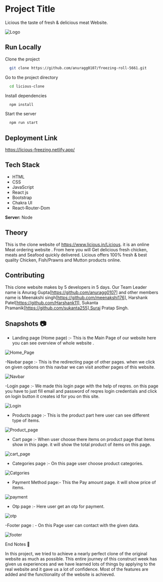 # Project Title

Licious the taste of fresh & delicious meat Website.

![Logo](http://4.bp.blogspot.com/-Kop96wBUP5k/Vhzb6xOpYWI/AAAAAAAANOM/mrKgNwi81ic/s1600/LICIOUS%2BLOGO.jpg)

## Run Locally

Clone the project

```bash
  git clone https://github.com/anuragg0107/freezing-roll-5661.git
```

Go to the project directory

```bash
  cd licious-clone
```

Install dependencies

```bash
  npm install
```

Start the server

```bash
  npm run start
```

## Deployment Link

https://licious-freezing.netlify.app/

## Tech Stack

* HTML
* CSS
* JavaScript
* React js
* Bootstrap
* Chakra UI
* React-Router-Dom

**Server:** Node

## Theory

 This is the clone website of https://www.licious.in/Licious. it is an online Meat ordering website . From here you will Get delicious fresh chicken, meats and Seafood quickly delivered. Licious offers 100% fresh & best quality Chicken, Fish/Prawns and Mutton products online.

## Contributing

This clone website makes by 5 developers in 5 days. Our Team Leader name is Anurag Gupta[https://github.com/anuragg0107] and other members name is Meenakshi singh[https://github.com/meenakshi176], Harshank Patel[https://github.com/Harshank11], Sukanta Pramanik[https://github.com/sukanta255],Suraj Pratap Singh.

## Snapshots 📷

- Landing page (Home page) :- This is the Main Page of our website here you can see overview of whole website . 


![Home_Page](https://user-images.githubusercontent.com/105916064/208317810-ef4d72da-4210-43cb-854f-f867e7aad2ec.png)



-Navbar page :- This is the redirecting page of other pages. when we click on given options on this navbar we can visit another pages of this website.


![Navbar](https://user-images.githubusercontent.com/105916064/208318490-5c7b3181-325d-43d7-8359-d3fc54f6f237.png)




-Login page :- We made this login page with the help of reqres. on this page you have to just fill email and password of reqres login credentials and click on login                  button it creates id for you on this site.


![Login](https://user-images.githubusercontent.com/105916064/208319121-52698bd0-db7d-4931-9f18-e9a233c73254.png)



- Products page :- This is the product part here user can see different type of items.


![Product_page](https://user-images.githubusercontent.com/105916064/208317921-0f6f6377-fb53-49d1-8c87-4167336c4c4a.png)




- Cart page :- When user choose there items on product page that items show in this page. it will show the total product of items on this page.


![cart_page](https://user-images.githubusercontent.com/105916064/208317973-d5f23ded-d0a6-4586-82ec-7d36206e4f8f.png)




- Categories page :- On this page user choose product categories.


![Catgories](https://user-images.githubusercontent.com/105916064/208318178-3b533ae4-ded4-4a9d-9477-058e8af5506c.png)




- Payment Method page:- This the Pay amount page. it will show price of items.


![payment](https://user-images.githubusercontent.com/105916064/208319200-acbbc7c6-2de0-4790-a014-ba701f2117b5.png)




- Otp page :- Here user get an otp for payment.


![otp](https://user-images.githubusercontent.com/105916064/208318338-07d4b00f-85ee-49e2-b372-3c19ec144364.png)




-Footer page : - On this Page user can contact with the given data.


![footer](https://user-images.githubusercontent.com/105916064/208318396-7665d930-5028-4149-9fb7-27ac0adbd205.png)



End Notes 📑

In this project, we tried to achieve a nearly perfect clone of the original website as much as possible. This entire journey of this construct week has given us experiences and we have learned lots of things by applying to the real website and it gave us a lot of confidence. Most of the features are added and the functionality of the website is achieved.



